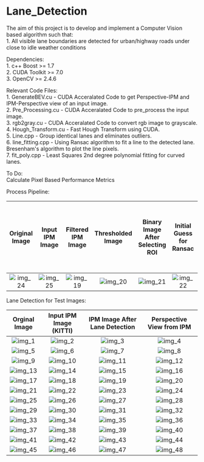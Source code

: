 # Lane_Detection
The aim of this project is to develop and implement a Computer Vision based algorithm such that: <br />
	1. All visible lane boundaries are detected for urban/highway roads under close to idle weather conditions

<!--[//]:Dependencies:<br />
[//]:#	1. skimage <br />
[//]:#	2. OpenCV >= 2.4.6 <br />
[//]:	3. numpy

[//]:Code Files:<br />
[//]:	1. GenerateBEV.py - Code from KITTI Road Dataset to obtain IPM view of an Image using a calibrated camera. <br />
[//]:	2. Lane_Detection.py - Detects multiple Lanes taking the IPM image as input. <br />
[//]:	3. Inverse_Perspective_Mapping.py - Generic code for obtaining the BEV of an image. Calculates the homography matrix by using the extrinc and intrinsic camera parameters.
-->
Dependencies:<br />
	1. c++ Boost >= 1.7 <br />
	2. CUDA Toolkit >= 7.0 <br />
	3. OpenCV >= 2.4.6 <br />

Relevant Code Files: <br />
	1. GenerateBEV.cu - CUDA Acceralated Code to get Perspective-IPM and IPM-Perspective view of an input image. <br />
	2. Pre_Processing.cu - CUDA Acceralated Code to pre_process the input image. <br />
	3. rgb2gray.cu - CUDA Acceralated Code to convert rgb image to grayscale. <br />
	4. Hough_Transform.cu - Fast Hough Transform using CUDA. <br />
	5. Line.cpp - Group identical lanes and eliminates outliers. <br />
	6. line_fitting.cpp - Using Ransac algorithm to fit a line to the detected lane. Bresenham's algorithm to plot the line pixels. <br />
	7. fit_poly.cpp - Least Squares 2nd degree polynomial fitting for curved lanes. <br />

To Do: <br />
	Calculate Pixel Based Performance Metrics


Process Pipeline: <br />

Original Image	|	Input IPM Image		|	Filtered IPM Image	|	Thresholded Image|	Binary Image After Selecting ROI	|	Initial Guess for Ransac	|	Lane Detected Image After Ransac and Eliminating False Lanes
:------------------:|:-------------------:|:-----------------------:|:-----------------------------:|:-------------------------------------:|:-------------------------------:|:--------------------------------:
![img_24](https://github.com/kky-fury/Lane_Detection/blob/master/Original_Images/img_1.png)	| ![img_25](https://github.com/kky-fury/Lane_Detection/blob/master/Test_Images/IPM_test_image_1.png)	|		![img_19](https://github.com/kky-fury/Lane_Detection/blob/master/Process_Pipeline/filtered_image.png)	|	![img_20](https://github.com/kky-fury/Lane_Detection/blob/master/Process_Pipeline/thresholded_image.png)	|	![img_21](https://github.com/kky-fury/Lane_Detection/blob/master/Process_Pipeline/binary_image_after_ROI.png)	| ![img_22](https://github.com/kky-fury/Lane_Detection/blob/master/Process_Pipeline/Initial_Guess_For_Ransac.png) | ![img_23](https://github.com/kky-fury/Lane_Detection/blob/master/Lane_Detected_Images/image_1.png)


Lane Detection for Test Images: <br />

Orginal Image	|	Input IPM Image (KITTI)		|	IPM Image After Lane Detection	| Perspective View from IPM	
:---------------------------------:|:----------------------:|:-------------------------------------:|:---------------------------------:
![img_1](https://github.com/kky-fury/Lane_Detection/blob/master/Original_Images/img_10.png)	|	![img_2](https://github.com/kky-fury/Lane_Detection/blob/master/Test_Images/IPM_test_image_10.png)	| ![img_3](https://github.com/kky-fury/Lane_Detection/blob/master/Lane_Detected_Images/image_10.png)	| ![img_4](https://github.com/kky-fury/Lane_Detection/blob/master/Lane_Detected_Images_Perspective/image_10.png)
![img_5](https://github.com/kky-fury/Lane_Detection/blob/master/Original_Images/img_11.png)	| ![img_6](https://github.com/kky-fury/Lane_Detection/blob/master/Test_Images/IPM_test_image_11.png) | ![img_7](https://github.com/kky-fury/Lane_Detection/blob/master/Lane_Detected_Images/image_11.png)	| ![img_8](https://github.com/kky-fury/Lane_Detection/blob/master/Lane_Detected_Images_Perspective/image_11.png)
![img_9](https://github.com/kky-fury/Lane_Detection/blob/master/Original_Images/img_12.png)	| ![img_10](https://github.com/kky-fury/Lane_Detection/blob/master/Test_Images/IPM_test_image_12.png)	| ![img_11](https://github.com/kky-fury/Lane_Detection/blob/master/Lane_Detected_Images/image_12.png)	| ![img_12](https://github.com/kky-fury/Lane_Detection/blob/master/Lane_Detected_Images_Perspective/image_12.png)
![img_13](https://github.com/kky-fury/Lane_Detection/blob/master/Original_Images/img_13.png) | ![img_14](https://github.com/kky-fury/Lane_Detection/blob/master/Test_Images/IPM_test_image_13.png)	| ![img_15](https://github.com/kky-fury/Lane_Detection/blob/master/Lane_Detected_Images/image_20.png)	| ![img_16](https://github.com/kky-fury/Lane_Detection/blob/master/Lane_Detected_Images_Perspective/image_20.png)
![img_17](https://github.com/kky-fury/Lane_Detection/blob/master/Original_Images/img_14.png) | ![img_18](https://github.com/kky-fury/Lane_Detection/blob/master/Test_Images/IPM_test_image_14.png)	| ![img_19](https://github.com/kky-fury/Lane_Detection/blob/master/Lane_Detected_Images/image_14.png)	| ![img_20](https://github.com/kky-fury/Lane_Detection/blob/master/Lane_Detected_Images_Perspective/image_14.png)
![img_21](https://github.com/kky-fury/Lane_Detection/blob/master/Original_Images/img_15.png) |	![img_22](https://github.com/kky-fury/Lane_Detection/blob/master/Test_Images/IPM_test_image_15.png) | ![img_23](https://github.com/kky-fury/Lane_Detection/blob/master/Lane_Detected_Images/image_13.png)	| ![img_24](https://github.com/kky-fury/Lane_Detection/blob/master/Lane_Detected_Images_Perspective/image_13.png)
![img_25](https://github.com/kky-fury/Lane_Detection/blob/master/Original_Images/img_16.png) | ![img_26](https://github.com/kky-fury/Lane_Detection/blob/master/Test_Images/IPM_test_image_16.png)	| ![img_27](https://github.com/kky-fury/Lane_Detection/blob/master/Lane_Detected_Images/image_16.png)	| ![img_28](https://github.com/kky-fury/Lane_Detection/blob/master/Lane_Detected_Images_Perspective/image_16.png)
![img_29](https://github.com/kky-fury/Lane_Detection/blob/master/Original_Images/img_17.png) | ![img_30](https://github.com/kky-fury/Lane_Detection/blob/master/Test_Images/IPM_test_image_17.png) | ![img_31](https://github.com/kky-fury/Lane_Detection/blob/master/Lane_Detected_Images/image_15.png) | ![img_32](https://github.com/kky-fury/Lane_Detection/blob/master/Lane_Detected_Images_Perspective/image_15.png)
![img_33](https://github.com/kky-fury/Lane_Detection/blob/master/Original_Images/img_18.png) | ![img_34](https://github.com/kky-fury/Lane_Detection/blob/master/Test_Images/IPM_test_image_18.png) | ![img_35](https://github.com/kky-fury/Lane_Detection/blob/master/Lane_Detected_Images/image_17.png) | ![img_36](https://github.com/kky-fury/Lane_Detection/blob/master/Lane_Detected_Images_Perspective/image_17.png)
![img_37](https://github.com/kky-fury/Lane_Detection/blob/master/Original_Images/img_19.png) | ![img_38](https://github.com/kky-fury/Lane_Detection/blob/master/Test_Images/IPM_test_image_19.png) | ![img_39](https://github.com/kky-fury/Lane_Detection/blob/master/Lane_Detected_Images/image_18.png) | ![img_40](https://github.com/kky-fury/Lane_Detection/blob/master/Lane_Detected_Images_Perspective/image_18.png)
![img_41](https://github.com/kky-fury/Lane_Detection/blob/master/Original_Images/img_20.png) | ![img_42](https://github.com/kky-fury/Lane_Detection/blob/master/Test_Images/IPM_test_image_20.png) | ![img_43](https://github.com/kky-fury/Lane_Detection/blob/master/Lane_Detected_Images/image_!9.png) | ![img_44](https://github.com/kky-fury/Lane_Detection/blob/master/Lane_Detected_Images_Perspective/image_19.png)
![img_45](https://github.com/kky-fury/Lane_Detection/blob/master/Original_Images/img_9.png) | ![img_46](https://github.com/kky-fury/Lane_Detection/blob/master/Test_Images/IPM_test_image_9.png) | ![img_47](https://github.com/kky-fury/Lane_Detection/blob/master/Lane_Detected_Images/image_9.png) |![img_48](https://github.com/kky-fury/Lane_Detection/blob/master/Lane_Detected_Images_Perspective/image_9.png)




	




	


